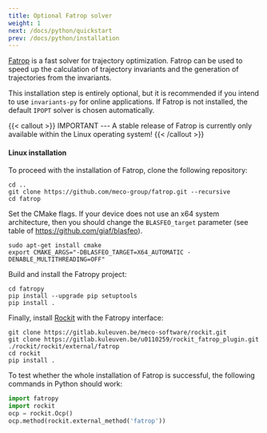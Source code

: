 ```yaml
---
title: Optional Fatrop solver
weight: 1
next: /docs/python/quickstart
prev: /docs/python/installation
---
```


[Fatrop](https://github.com/meco-group/fatrop) is a fast solver for trajectory optimization. Fatrop can be used to speed up the calculation of trajectory invariants and the generation of trajectories from the invariants.

This installation step is entirely optional, but it is recommended if you intend to use `invariants-py` for online applications. If Fatrop is not installed, the default `IPOPT` solver is chosen automatically.

{{< callout >}}
IMPORTANT --- A stable release of Fatrop is currently only available within the  Linux operating system! 
{{< /callout >}}

#### Linux installation

To proceed with the installation of Fatrop, clone the following repository:    

```shell
cd ..
git clone https://github.com/meco-group/fatrop.git --recursive
cd fatrop
```

Set the CMake flags. If your device does not use an x64 system architecture, then you should change the `BLASFEO_target` parameter (see table of https://github.com/giaf/blasfeo).

```shell
sudo apt-get install cmake
export CMAKE_ARGS="-DBLASFEO_TARGET=X64_AUTOMATIC -DENABLE_MULTITHREADING=OFF"
```

Build and install the Fatropy project:

```shell
cd fatropy
pip install --upgrade pip setuptools
pip install .
```

Finally, install [Rockit](https://gitlab.kuleuven.be/meco-software/rockit) with the Fatropy interface:

```shell
git clone https://gitlab.kuleuven.be/meco-software/rockit.git
git clone https://gitlab.kuleuven.be/u0110259/rockit_fatrop_plugin.git ./rockit/rockit/external/fatrop
cd rockit
pip install .
```

To test whether the whole installation of Fatrop is successful, the following commands in Python should work:

```python
import fatropy
import rockit
ocp = rockit.Ocp()
ocp.method(rockit.external_method('fatrop'))
```